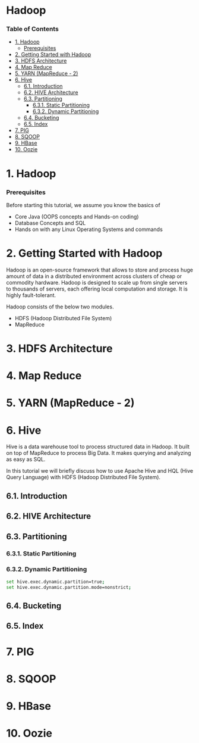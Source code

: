 # Hadoop

### Table of Contents
- [1. Hadoop](#1-hadoop)
    + [Prerequisites](#prerequisites)
- [2. Getting Started with Hadoop](#2-getting-started-with-hadoop)
- [3. HDFS Architecture](#3-hdfs-architecture)
- [4. Map Reduce](#4-map-reduce)
- [5. YARN (MapReduce - 2)](#5-yarn--mapreduce---2-)
- [6. Hive](#6-hive)
  * [6.1. Introduction](#61-introduction)
  * [6.2. HIVE Architecture](#62-hive-architecture)
  * [6.3. Partitioning](#63-partitioning)
    + [6.3.1. Static Partitioning](#631-static-partitioning)
    + [6.3.2. Dynamic Partitioning](#632-dynamic-partitioning)
  * [6.4. Bucketing](#64-bucketing)
  * [6.5. Index](#65-index)
- [7. PIG](#7-pig)
- [8. SQOOP](#8-sqoop)
- [9. HBase](#9-hbase)
- [10. Oozie](#10-oozie)

# 1. Hadoop
### Prerequisites
  Before starting this tutorial, we assume you know the basics of 
  * Core Java (OOPS concepts and Hands-on coding)
  * Database Concepts and SQL
  * Hands on with any  Linux Operating Systems and commands

# 2. Getting Started with Hadoop
Hadoop is an open-source framework that allows to store and process huge amount of data in a distributed environment across clusters of cheap or commodity hardware. Hadoop is designed to scale up from single servers to thousands of servers, each offering local computation and storage. It is highly fault-tolerant.

Hadoop consists of the below two modules.
  * HDFS (Hadoop Distributed File System)
  * MapReduce

# 3. HDFS Architecture

# 4. Map Reduce

# 5. YARN (MapReduce - 2)

# 6. Hive
Hive is a data warehouse tool to process structured data in Hadoop. It built on top of MapReduce to process Big Data. It makes querying and analyzing as easy as SQL.

In this tutorial we will briefly discuss how to use Apache Hive and HQL (Hive Query Language) with HDFS (Hadoop Distributed File System).

## 6.1. Introduction

## 6.2. HIVE Architecture

## 6.3. Partitioning
### 6.3.1. Static Partitioning

### 6.3.2. Dynamic Partitioning
```sh
set hive.exec.dynamic.partition=true;
set hive.exec.dynamic.partition.mode=nonstrict;
```

## 6.4. Bucketing

## 6.5. Index
# 7. PIG

# 8. SQOOP

# 9. HBase

# 10. Oozie
